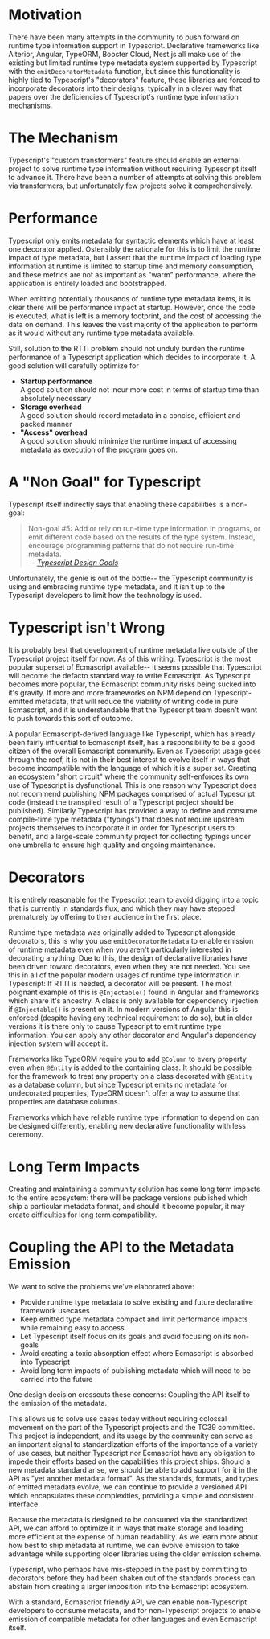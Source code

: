 # Motivation

There have been many attempts in the community to push forward on runtime type information support in Typescript. Declarative frameworks like Alterior, Angular, TypeORM, Booster Cloud, Nest.js all make use of the existing but limited runtime type metadata system supported by Typescript with the `emitDecoratorMetadata` function, but since this functionality is highly tied to Typescript's "decorators" feature, these libraries are forced to incorporate decorators into their designs, typically in a clever way that papers over the deficiencies of Typescript's runtime type information mechanisms.

# The Mechanism

Typescript's "custom transformers" feature should enable an external project to solve runtime type information without 
requiring Typescript itself to advance it. There have been a number of attempts at solving this problem via transformers, 
but unfortunately few projects solve it comprehensively.

# Performance

Typescript only emits metadata for syntactic elements which have at least one decorator applied. Ostensibly the rationale for this is to limit the runtime impact of type metadata, but I assert that the runtime impact of loading type information at runtime is limited to startup time and memory consumption, and these metrics are not as important as "warm" performance, where the application is entirely loaded and bootstrapped.

When emitting potentially thousands of runtime type metadata items, it is clear there will be performance impact at startup. However, once the code is executed, what is left is a memory footprint, and the cost of accessing the data on demand. This leaves the vast majority of the application to perform as it would without any runtime type metadata available. 

Still, solution to the RTTI problem should not unduly burden the runtime performance of a Typescript application which decides to incorporate it. A good solution will carefully optimize for
- **Startup performance**  
  A good solution should not incur more cost in terms of startup time than absolutely necessary
- **Storage overhead**  
  A good solution should record metadata in a concise, efficient and packed manner
- **"Access" overhead**  
  A good solution should minimize the runtime impact of accessing metadata as execution of the program goes on.

# A "Non Goal" for Typescript

Typescript itself indirectly says that enabling these capabilities is a non-goal:

> Non-goal #5: Add or rely on run-time type information in programs, or emit different code based on the results of the type system. Instead, encourage programming patterns that do not require run-time metadata.  
> -- [_Typescript Design Goals_](https://github.com/Microsoft/TypeScript/wiki/TypeScript-Design-Goals#non-goals)

Unfortunately, the genie is out of the bottle-- the Typescript community is using and embracing runtime type metadata, and it isn't up to the Typescript developers to limit how the technology is used. 

# Typescript isn't Wrong 

It is probably best that development of runtime metadata live outside of the Typescript project itself for now. As of this writing, Typescript is the most popular superset of Ecmascript available-- it seems possible that Typescript will become the defacto standard way to write Ecmascript. As Typescript becomes more popular, the Ecmascript community risks being sucked into it's gravity. If more and more frameworks on NPM depend on Typescript-emitted metadata, that will reduce the viability of writing code in pure Ecmascript, and it is understandable that the Typescript team doesn't want to push towards this sort of outcome. 

A popular Ecmascript-derived language like Typescript, which has already been fairly influential to Ecmascript itself, has a responsibility to be a good citizen of the overall Ecmascript community. Even as Typescript usage goes through the roof, it is not in their best interest to evolve itself in ways that become incompatible with the language of which it is a super set. Creating an ecosystem "short circuit" where the community self-enforces its own use of Typescript is dysfunctional. This is one reason why Typescript does not recommend publishing NPM packages comprised of actual Typescript code (instead the transpiled result of a Typescript project should be published). Similarly Typescript has provided a way to define and consume compile-time type metadata ("typings") that does not require upstream projects themselves to incorporate it in order for Typescript users to benefit, and a large-scale community project for collecting typings under one umbrella to ensure high quality and ongoing maintenance. 

# Decorators

It is entirely reasonable for the Typescript team to avoid digging into a topic that is currently in standards flux, and which they may have stepped prematurely by offering to their audience in the first place.

Runtime type metadata was originally added to Typescript alongside decorators, this is why you use `emitDecoratorMetadata` to enable emission of runtime metadata even when you aren't particularly interested in decorating anything. Due to this, the design of declarative libraries have been driven toward decorators, even when they are not needed. You see this in all of the popular modern usages of runtime type information in Typescript: If RTTI is needed, a decorator will be present. The most poignant example of this is `@Injectable()` found in Angular and frameworks which share it's ancestry. A class is only available for dependency injection if `@Injectable()` is present on it. In modern versions of Angular this is enforced (despite having any technical requirement to do so), but in older versions it is there only to cause Typescript to emit runtime type information. You can apply any other decorator and Angular's dependency injection system will accept it.

Frameworks like TypeORM require you to add `@Column` to every property even when `@Entity` is added to the containing class. It should be possible for the framework to treat any property on a class decorated with `@Entity` as a database column, but since Typescript emits no metadata for undecorated properties, TypeORM doesn't offer a way to assume that properties are database columns. 

Frameworks which have reliable runtime type information to depend on can be designed differently, enabling new declarative functionality with less ceremony.

# Long Term Impacts

Creating and maintaining a community solution has some long term impacts to the entire ecosystem: there will be package versions published which ship a particular metadata format, and should it become popular, it may create difficulties for long term compatibility. 

# Coupling the API to the Metadata Emission

We want to solve the problems we've elaborated above:
- Provide runtime type metadata to solve existing and future declarative framework usecases
- Keep emitted type metadata compact and limit performance impacts while remaining easy to access
- Let Typescript itself focus on its goals and avoid focusing on its non-goals
- Avoid creating a toxic absorption effect where Ecmascript is absorbed into Typescript 
- Avoid long term impacts of publishing metadata which will need to be carried into the future

One design decision crosscuts these concerns: Coupling the API itself to the emission of the metadata. 

This allows us to solve use cases today without requiring colossal movement on the part of the Typescript projects and the TC39
committee. This project is independent, and its usage by the community can serve as an important signal to standardization efforts of the importance of a variety of use cases, but neither Typescript nor Ecmascript have any obligation to impede their efforts based on the capabilities this project ships. Should a new metadata standard arise, we should be able to add support for it in the API as "yet another metadata format". As the standards, formats, and types of emitted metadata evolve, we can continue to provide a versioned API which encapsulates these complexities, providing a simple and consistent interface.

Because the metadata is designed to be consumed via the standardized API, we can afford to optimize it in ways that make storage and loading more efficient at the expense of human readability. As we learn more about how best to ship metadata at runtime, we can evolve emission to take advantage while supporting older libraries using the older emission scheme. 

Typescript, who perhaps have mis-stepped in the past by committing to decorators before they had been shaken out of the standards process can abstain from creating a larger imposition into the Ecmascript ecosystem.

With a standard, Ecmascript friendly API, we can enable non-Typescript developers to consume metadata, and for non-Typescript
projects to enable emission of compatible metadata for other languages and even Ecmascript itself. 
